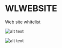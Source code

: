 # WLWEBSITE
Web site whitelist


![alt text](https://cdn.discordapp.com/attachments/503974998239608833/527861240584732693/unknown.png)

![alt text](https://cdn.discordapp.com/attachments/503974998239608833/527862826983882773/unknown.png)
